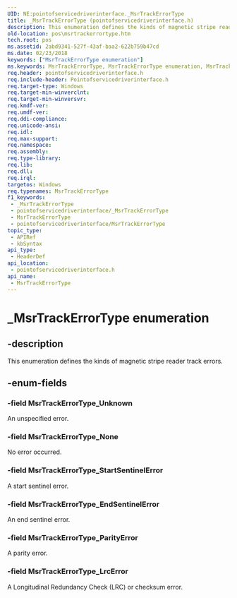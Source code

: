 ```yaml
---
UID: NE:pointofservicedriverinterface._MsrTrackErrorType
title: _MsrTrackErrorType (pointofservicedriverinterface.h)
description: This enumeration defines the kinds of magnetic stripe reader track errors.
old-location: pos\msrtrackerrortype.htm
tech.root: pos
ms.assetid: 2abd9341-527f-43af-baa2-622b759b47cd
ms.date: 02/23/2018
keywords: ["MsrTrackErrorType enumeration"]
ms.keywords: MsrTrackErrorType, MsrTrackErrorType enumeration, MsrTrackErrorType_EndSentinelError, MsrTrackErrorType_LrcError, MsrTrackErrorType_None, MsrTrackErrorType_ParityError, MsrTrackErrorType_StartSentinelError, MsrTrackErrorType_Unknown, _MsrTrackErrorType, pointofservicedriverinterface/MsrTrackErrorType, pointofservicedriverinterface/MsrTrackErrorType_EndSentinelError, pointofservicedriverinterface/MsrTrackErrorType_LrcError, pointofservicedriverinterface/MsrTrackErrorType_None, pointofservicedriverinterface/MsrTrackErrorType_ParityError, pointofservicedriverinterface/MsrTrackErrorType_StartSentinelError, pointofservicedriverinterface/MsrTrackErrorType_Unknown, pos.msrtrackerrortype
req.header: pointofservicedriverinterface.h
req.include-header: Pointofservicedriverinterface.h
req.target-type: Windows
req.target-min-winverclnt: 
req.target-min-winversvr: 
req.kmdf-ver: 
req.umdf-ver: 
req.ddi-compliance: 
req.unicode-ansi: 
req.idl: 
req.max-support: 
req.namespace: 
req.assembly: 
req.type-library: 
req.lib: 
req.dll: 
req.irql: 
targetos: Windows
req.typenames: MsrTrackErrorType
f1_keywords:
 - _MsrTrackErrorType
 - pointofservicedriverinterface/_MsrTrackErrorType
 - MsrTrackErrorType
 - pointofservicedriverinterface/MsrTrackErrorType
topic_type:
 - APIRef
 - kbSyntax
api_type:
 - HeaderDef
api_location:
 - pointofservicedriverinterface.h
api_name:
 - MsrTrackErrorType
---
```


# _MsrTrackErrorType enumeration


## -description

This enumeration defines the kinds of magnetic stripe reader track errors.

## -enum-fields

### -field MsrTrackErrorType_Unknown

An unspecified error.

### -field MsrTrackErrorType_None

No error occurred.

### -field MsrTrackErrorType_StartSentinelError

A start sentinel error.

### -field MsrTrackErrorType_EndSentinelError

An end sentinel error.

### -field MsrTrackErrorType_ParityError

A parity error.

### -field MsrTrackErrorType_LrcError

A Longitudinal Redundancy Check (LRC) or checksum error.

